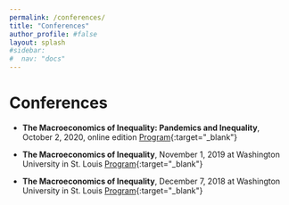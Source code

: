 ```yaml
---
permalink: /conferences/
title: "Conferences"
author_profile: #false
layout: splash
#sidebar:
#  nav: "docs"
---
```


# Conferences
- **The Macroeconomics of Inequality: Pandemics and Inequality**, October 2, 2020, online edition
[Program](https://events.stlouisfed.org/event/cea53c8d-fed5-456a-9d8c-6d09cd31c22d/summary?environment=P2&5S%2CM3%2Ccea53c8d-fed5-456a-9d8c-6d09cd31c22d=){:target="_blank"}

- **The Macroeconomics of Inequality**, November 1, 2019 at Washington University in St. Louis
[Program](https://economics.wustl.edu/events/macroeconomics-inequality?d=2019-11-01){:target="_blank"}

- **The Macroeconomics of Inequality**, December 7, 2018 at Washington University in St. Louis
[Program](https://custom.cvent.com/20310C03166C4C11B1AA63B0D6300264/files/event/4c1478bb923249f0bdd40791f804d089/ed02fb05f0a74a4cb9a55150a377ff0e.pdf){:target="_blank"}
